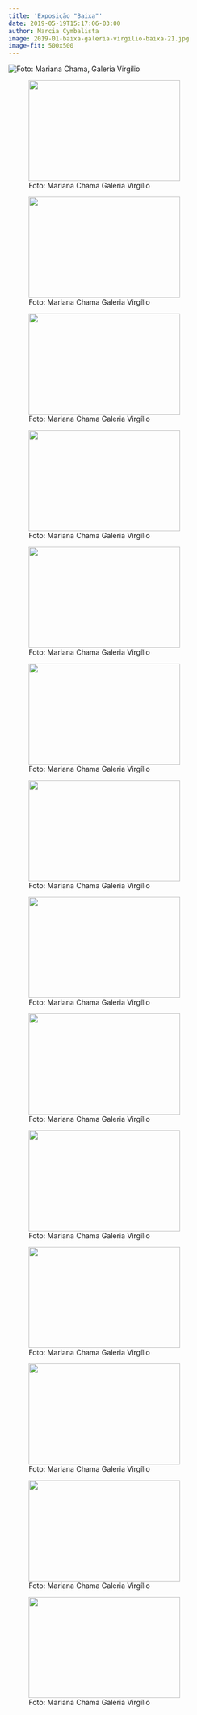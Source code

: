 ```yaml
---
title: 'Exposição "Baixa"'
date: 2019-05-19T15:17:06-03:00
author: Marcia Cymbalista
image: 2019-01-baixa-galeria-virgilio-baixa-21.jpg
image-fit: 500x500
---
```


![Foto: Mariana Chama, Galeria Virgílio](2019-01-baixa-galeria-virgiliobaixa-1.jpg)

<figure id="attachment_154416612" aria-describedby="caption-attachment-154416612" style="width: 300px" class="wp-caption alignnone"><img loading="lazy" class="size-medium wp-image-154416612" src="https://i1.wp.com/sobredesenho.limpens.com/wp-content/uploads/2019/05/2019-01-baixa-galeria-virgilio-baixa-4.jpg?resize=300%2C200&#038;ssl=1" alt="" height="200" width="300" srcset="https://i1.wp.com/sobredesenho.limpens.com/wp-content/uploads/2019/05/2019-01-baixa-galeria-virgilio-baixa-4.jpg?resize=300%2C200&ssl=1 300w, https://i1.wp.com/sobredesenho.limpens.com/wp-content/uploads/2019/05/2019-01-baixa-galeria-virgilio-baixa-4.jpg?resize=768%2C512&ssl=1 768w, https://i1.wp.com/sobredesenho.limpens.com/wp-content/uploads/2019/05/2019-01-baixa-galeria-virgilio-baixa-4.jpg?w=1024&ssl=1 1024w" sizes="(max-width: 300px) 85vw, 300px" data-recalc-dims="1" /><figcaption id="caption-attachment-154416612" class="wp-caption-text">Foto: Mariana Chama  
Galeria Virgílio</figcaption></figure>  
<figure id="attachment_154416614" aria-describedby="caption-attachment-154416614" style="width: 300px" class="wp-caption alignnone"><img loading="lazy" class="size-medium wp-image-154416614" src="https://i0.wp.com/sobredesenho.limpens.com/wp-content/uploads/2019/05/2019-01-baixa-galeria-virgilio-2.jpg?resize=300%2C200&#038;ssl=1" alt="" height="200" width="300" srcset="https://i0.wp.com/sobredesenho.limpens.com/wp-content/uploads/2019/05/2019-01-baixa-galeria-virgilio-2.jpg?resize=300%2C200&ssl=1 300w, https://i0.wp.com/sobredesenho.limpens.com/wp-content/uploads/2019/05/2019-01-baixa-galeria-virgilio-2.jpg?resize=768%2C512&ssl=1 768w, https://i0.wp.com/sobredesenho.limpens.com/wp-content/uploads/2019/05/2019-01-baixa-galeria-virgilio-2.jpg?resize=1024%2C683&ssl=1 1024w, https://i0.wp.com/sobredesenho.limpens.com/wp-content/uploads/2019/05/2019-01-baixa-galeria-virgilio-2.jpg?resize=1200%2C800&ssl=1 1200w, https://i0.wp.com/sobredesenho.limpens.com/wp-content/uploads/2019/05/2019-01-baixa-galeria-virgilio-2.jpg?w=1680&ssl=1 1680w, https://i0.wp.com/sobredesenho.limpens.com/wp-content/uploads/2019/05/2019-01-baixa-galeria-virgilio-2.jpg?w=2520&ssl=1 2520w" sizes="(max-width: 300px) 85vw, 300px" data-recalc-dims="1" /><figcaption id="caption-attachment-154416614" class="wp-caption-text">Foto: Mariana Chama  
Galeria Virgílio</figcaption></figure>  
<figure id="attachment_154416603" aria-describedby="caption-attachment-154416603" style="width: 300px" class="wp-caption alignnone"><img loading="lazy" class="size-medium wp-image-154416603" src="https://i1.wp.com/sobredesenho.limpens.com/wp-content/uploads/2019/05/2019-01-baixa-galeria-virgilio-BAIXA-36.jpg?resize=300%2C200&#038;ssl=1" alt="" height="200" width="300" srcset="https://i1.wp.com/sobredesenho.limpens.com/wp-content/uploads/2019/05/2019-01-baixa-galeria-virgilio-BAIXA-36.jpg?resize=300%2C200&ssl=1 300w, https://i1.wp.com/sobredesenho.limpens.com/wp-content/uploads/2019/05/2019-01-baixa-galeria-virgilio-BAIXA-36.jpg?resize=768%2C512&ssl=1 768w, https://i1.wp.com/sobredesenho.limpens.com/wp-content/uploads/2019/05/2019-01-baixa-galeria-virgilio-BAIXA-36.jpg?resize=1024%2C683&ssl=1 1024w, https://i1.wp.com/sobredesenho.limpens.com/wp-content/uploads/2019/05/2019-01-baixa-galeria-virgilio-BAIXA-36.jpg?resize=1200%2C800&ssl=1 1200w, https://i1.wp.com/sobredesenho.limpens.com/wp-content/uploads/2019/05/2019-01-baixa-galeria-virgilio-BAIXA-36.jpg?w=1680&ssl=1 1680w, https://i1.wp.com/sobredesenho.limpens.com/wp-content/uploads/2019/05/2019-01-baixa-galeria-virgilio-BAIXA-36.jpg?w=2520&ssl=1 2520w" sizes="(max-width: 300px) 85vw, 300px" data-recalc-dims="1" /><figcaption id="caption-attachment-154416603" class="wp-caption-text">Foto: Mariana Chama  
Galeria Virgílio</figcaption></figure>  
<figure id="attachment_154416613" aria-describedby="caption-attachment-154416613" style="width: 300px" class="wp-caption alignnone"><img loading="lazy" class="size-medium wp-image-154416613" src="https://i1.wp.com/sobredesenho.limpens.com/wp-content/uploads/2019/05/2019-01-baixa-galeria-virgilio-baixa-3.jpg?resize=300%2C200&#038;ssl=1" alt="" height="200" width="300" srcset="https://i1.wp.com/sobredesenho.limpens.com/wp-content/uploads/2019/05/2019-01-baixa-galeria-virgilio-baixa-3.jpg?resize=300%2C200&ssl=1 300w, https://i1.wp.com/sobredesenho.limpens.com/wp-content/uploads/2019/05/2019-01-baixa-galeria-virgilio-baixa-3.jpg?resize=768%2C512&ssl=1 768w, https://i1.wp.com/sobredesenho.limpens.com/wp-content/uploads/2019/05/2019-01-baixa-galeria-virgilio-baixa-3.jpg?w=1024&ssl=1 1024w" sizes="(max-width: 300px) 85vw, 300px" data-recalc-dims="1" /><figcaption id="caption-attachment-154416613" class="wp-caption-text">Foto: Mariana Chama  
Galeria Virgílio</figcaption></figure>  
<figure id="attachment_154416609" aria-describedby="caption-attachment-154416609" style="width: 300px" class="wp-caption alignnone"><img loading="lazy" class="size-medium wp-image-154416609" src="https://i2.wp.com/sobredesenho.limpens.com/wp-content/uploads/2019/05/2019-01-baixa-galeria-virgilio-baixa-21.jpg?resize=300%2C200&#038;ssl=1" alt="" height="200" width="300" srcset="https://i2.wp.com/sobredesenho.limpens.com/wp-content/uploads/2019/05/2019-01-baixa-galeria-virgilio-baixa-21.jpg?resize=300%2C200&ssl=1 300w, https://i2.wp.com/sobredesenho.limpens.com/wp-content/uploads/2019/05/2019-01-baixa-galeria-virgilio-baixa-21.jpg?resize=768%2C512&ssl=1 768w, https://i2.wp.com/sobredesenho.limpens.com/wp-content/uploads/2019/05/2019-01-baixa-galeria-virgilio-baixa-21.jpg?w=1024&ssl=1 1024w" sizes="(max-width: 300px) 85vw, 300px" data-recalc-dims="1" /><figcaption id="caption-attachment-154416609" class="wp-caption-text">Foto: Mariana Chama  
Galeria Virgílio</figcaption></figure>  
<figure id="attachment_154416607" aria-describedby="caption-attachment-154416607" style="width: 300px" class="wp-caption alignnone"><img loading="lazy" class="size-medium wp-image-154416607" src="https://i2.wp.com/sobredesenho.limpens.com/wp-content/uploads/2019/05/2019-01-baixa-galeria-virgilio-baixa-31.jpg?resize=300%2C200&#038;ssl=1" alt="" height="200" width="300" srcset="https://i2.wp.com/sobredesenho.limpens.com/wp-content/uploads/2019/05/2019-01-baixa-galeria-virgilio-baixa-31.jpg?resize=300%2C200&ssl=1 300w, https://i2.wp.com/sobredesenho.limpens.com/wp-content/uploads/2019/05/2019-01-baixa-galeria-virgilio-baixa-31.jpg?resize=768%2C512&ssl=1 768w, https://i2.wp.com/sobredesenho.limpens.com/wp-content/uploads/2019/05/2019-01-baixa-galeria-virgilio-baixa-31.jpg?w=1024&ssl=1 1024w" sizes="(max-width: 300px) 85vw, 300px" data-recalc-dims="1" /><figcaption id="caption-attachment-154416607" class="wp-caption-text">Foto: Mariana Chama  
Galeria Virgílio</figcaption></figure>  
<figure id="attachment_154416606" aria-describedby="caption-attachment-154416606" style="width: 300px" class="wp-caption alignnone"><img loading="lazy" class="size-medium wp-image-154416606" src="https://i1.wp.com/sobredesenho.limpens.com/wp-content/uploads/2019/05/2019-01-baixa-galeria-virgilio-baixa-32.jpg?resize=300%2C200&#038;ssl=1" alt="" height="200" width="300" srcset="https://i1.wp.com/sobredesenho.limpens.com/wp-content/uploads/2019/05/2019-01-baixa-galeria-virgilio-baixa-32.jpg?resize=300%2C200&ssl=1 300w, https://i1.wp.com/sobredesenho.limpens.com/wp-content/uploads/2019/05/2019-01-baixa-galeria-virgilio-baixa-32.jpg?resize=768%2C512&ssl=1 768w, https://i1.wp.com/sobredesenho.limpens.com/wp-content/uploads/2019/05/2019-01-baixa-galeria-virgilio-baixa-32.jpg?w=1024&ssl=1 1024w" sizes="(max-width: 300px) 85vw, 300px" data-recalc-dims="1" /><figcaption id="caption-attachment-154416606" class="wp-caption-text">Foto: Mariana Chama  
Galeria Virgílio</figcaption></figure>  
<figure id="attachment_154416605" aria-describedby="caption-attachment-154416605" style="width: 300px" class="wp-caption alignnone"><img loading="lazy" class="size-medium wp-image-154416605" src="https://i0.wp.com/sobredesenho.limpens.com/wp-content/uploads/2019/05/2019-01-baixa-galeria-virgilio-baixa-33.jpg?resize=300%2C200&#038;ssl=1" alt="" height="200" width="300" srcset="https://i0.wp.com/sobredesenho.limpens.com/wp-content/uploads/2019/05/2019-01-baixa-galeria-virgilio-baixa-33.jpg?resize=300%2C200&ssl=1 300w, https://i0.wp.com/sobredesenho.limpens.com/wp-content/uploads/2019/05/2019-01-baixa-galeria-virgilio-baixa-33.jpg?resize=768%2C512&ssl=1 768w, https://i0.wp.com/sobredesenho.limpens.com/wp-content/uploads/2019/05/2019-01-baixa-galeria-virgilio-baixa-33.jpg?w=1024&ssl=1 1024w" sizes="(max-width: 300px) 85vw, 300px" data-recalc-dims="1" /><figcaption id="caption-attachment-154416605" class="wp-caption-text">Foto: Mariana Chama  
Galeria Virgílio</figcaption></figure>  
<figure id="attachment_154416611" aria-describedby="caption-attachment-154416611" style="width: 300px" class="wp-caption alignnone"><img loading="lazy" class="size-medium wp-image-154416611" src="https://i1.wp.com/sobredesenho.limpens.com/wp-content/uploads/2019/05/2019-01-baixa-galeria-virgilio-BAIXA-7.jpg?resize=300%2C200&#038;ssl=1" alt="" height="200" width="300" srcset="https://i1.wp.com/sobredesenho.limpens.com/wp-content/uploads/2019/05/2019-01-baixa-galeria-virgilio-BAIXA-7.jpg?resize=300%2C200&ssl=1 300w, https://i1.wp.com/sobredesenho.limpens.com/wp-content/uploads/2019/05/2019-01-baixa-galeria-virgilio-BAIXA-7.jpg?resize=768%2C512&ssl=1 768w, https://i1.wp.com/sobredesenho.limpens.com/wp-content/uploads/2019/05/2019-01-baixa-galeria-virgilio-BAIXA-7.jpg?w=1024&ssl=1 1024w" sizes="(max-width: 300px) 85vw, 300px" data-recalc-dims="1" /><figcaption id="caption-attachment-154416611" class="wp-caption-text">Foto: Mariana Chama  
Galeria Virgílio</figcaption></figure>  
<figure id="attachment_154416600" aria-describedby="caption-attachment-154416600" style="width: 300px" class="wp-caption alignnone"><img loading="lazy" class="size-medium wp-image-154416600" src="https://i2.wp.com/sobredesenho.limpens.com/wp-content/uploads/2019/05/2019-01-baixa-galeria-virgilio-baixa28.jpg?resize=300%2C200&#038;ssl=1" alt="" height="200" width="300" srcset="https://i2.wp.com/sobredesenho.limpens.com/wp-content/uploads/2019/05/2019-01-baixa-galeria-virgilio-baixa28.jpg?resize=300%2C200&ssl=1 300w, https://i2.wp.com/sobredesenho.limpens.com/wp-content/uploads/2019/05/2019-01-baixa-galeria-virgilio-baixa28.jpg?resize=768%2C512&ssl=1 768w, https://i2.wp.com/sobredesenho.limpens.com/wp-content/uploads/2019/05/2019-01-baixa-galeria-virgilio-baixa28.jpg?w=1024&ssl=1 1024w" sizes="(max-width: 300px) 85vw, 300px" data-recalc-dims="1" /><figcaption id="caption-attachment-154416600" class="wp-caption-text">Foto: Mariana Chama  
Galeria Virgílio</figcaption></figure>  
<figure id="attachment_154416612" aria-describedby="caption-attachment-154416612" style="width: 300px" class="wp-caption alignnone"><img loading="lazy" class="size-medium wp-image-154416612" src="https://i1.wp.com/sobredesenho.limpens.com/wp-content/uploads/2019/05/2019-01-baixa-galeria-virgilio-baixa-4.jpg?resize=300%2C200&#038;ssl=1" alt="" height="200" width="300" srcset="https://i1.wp.com/sobredesenho.limpens.com/wp-content/uploads/2019/05/2019-01-baixa-galeria-virgilio-baixa-4.jpg?resize=300%2C200&ssl=1 300w, https://i1.wp.com/sobredesenho.limpens.com/wp-content/uploads/2019/05/2019-01-baixa-galeria-virgilio-baixa-4.jpg?resize=768%2C512&ssl=1 768w, https://i1.wp.com/sobredesenho.limpens.com/wp-content/uploads/2019/05/2019-01-baixa-galeria-virgilio-baixa-4.jpg?w=1024&ssl=1 1024w" sizes="(max-width: 300px) 85vw, 300px" data-recalc-dims="1" /><figcaption id="caption-attachment-154416612" class="wp-caption-text">Foto: Mariana Chama  
Galeria Virgílio</figcaption></figure>  
<figure id="attachment_154416608" aria-describedby="caption-attachment-154416608" style="width: 300px" class="wp-caption alignnone"><img loading="lazy" class="size-medium wp-image-154416608" src="https://i1.wp.com/sobredesenho.limpens.com/wp-content/uploads/2019/05/2019-01-baixa-galeria-virgilio-baixa-22.jpg?resize=300%2C200&#038;ssl=1" alt="" height="200" width="300" srcset="https://i1.wp.com/sobredesenho.limpens.com/wp-content/uploads/2019/05/2019-01-baixa-galeria-virgilio-baixa-22.jpg?resize=300%2C200&ssl=1 300w, https://i1.wp.com/sobredesenho.limpens.com/wp-content/uploads/2019/05/2019-01-baixa-galeria-virgilio-baixa-22.jpg?resize=768%2C512&ssl=1 768w, https://i1.wp.com/sobredesenho.limpens.com/wp-content/uploads/2019/05/2019-01-baixa-galeria-virgilio-baixa-22.jpg?w=1024&ssl=1 1024w" sizes="(max-width: 300px) 85vw, 300px" data-recalc-dims="1" /><figcaption id="caption-attachment-154416608" class="wp-caption-text">Foto: Mariana Chama  
Galeria Virgílio</figcaption></figure>  
<figure id="attachment_154416604" aria-describedby="caption-attachment-154416604" style="width: 300px" class="wp-caption alignnone"><img loading="lazy" class="size-medium wp-image-154416604" src="https://i1.wp.com/sobredesenho.limpens.com/wp-content/uploads/2019/05/2019-01-baixa-galeria-virgilio-baixa-34.jpg?resize=300%2C200&#038;ssl=1" alt="" height="200" width="300" srcset="https://i1.wp.com/sobredesenho.limpens.com/wp-content/uploads/2019/05/2019-01-baixa-galeria-virgilio-baixa-34.jpg?resize=300%2C200&ssl=1 300w, https://i1.wp.com/sobredesenho.limpens.com/wp-content/uploads/2019/05/2019-01-baixa-galeria-virgilio-baixa-34.jpg?resize=768%2C512&ssl=1 768w, https://i1.wp.com/sobredesenho.limpens.com/wp-content/uploads/2019/05/2019-01-baixa-galeria-virgilio-baixa-34.jpg?w=1024&ssl=1 1024w" sizes="(max-width: 300px) 85vw, 300px" data-recalc-dims="1" /><figcaption id="caption-attachment-154416604" class="wp-caption-text">Foto: Mariana Chama  
Galeria Virgílio</figcaption></figure>  
<figure id="attachment_154416601" aria-describedby="caption-attachment-154416601" style="width: 300px" class="wp-caption alignnone"><img loading="lazy" class="size-medium wp-image-154416601" src="https://i0.wp.com/sobredesenho.limpens.com/wp-content/uploads/2019/05/2019-01-baixa-galeria-virgilio-baixa14.jpg?resize=300%2C200&#038;ssl=1" alt="" height="200" width="300" srcset="https://i0.wp.com/sobredesenho.limpens.com/wp-content/uploads/2019/05/2019-01-baixa-galeria-virgilio-baixa14.jpg?resize=300%2C200&ssl=1 300w, https://i0.wp.com/sobredesenho.limpens.com/wp-content/uploads/2019/05/2019-01-baixa-galeria-virgilio-baixa14.jpg?resize=768%2C512&ssl=1 768w, https://i0.wp.com/sobredesenho.limpens.com/wp-content/uploads/2019/05/2019-01-baixa-galeria-virgilio-baixa14.jpg?w=1024&ssl=1 1024w" sizes="(max-width: 300px) 85vw, 300px" data-recalc-dims="1" /><figcaption id="caption-attachment-154416601" class="wp-caption-text">Foto: Mariana Chama  
Galeria Virgílio</figcaption></figure>
